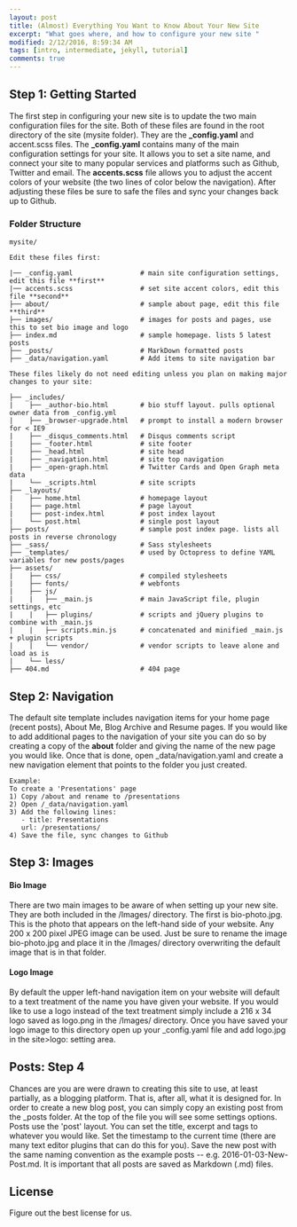 ```yaml
---
layout: post
title: (Almost) Everything You Want to Know About Your New Site
excerpt: "What goes where, and how to configure your new site "
modified: 2/12/2016, 8:59:34 AM
tags: [intro, intermediate, jekyll, tutorial]
comments: true
---
```


## Step 1: Getting Started
The first step in configuring your new site is to update the two main configuration files for the site. Both of these files are found in the root directory of the site (mysite folder). They are the **_config.yaml** and accent.scss files. The **_config.yaml** contains many of the main configuration settings for your site. It allows you to set a site name, and connect your site to many popular services and platforms such as Github, Twitter and email. The **accents.scss** file allows you to adjust the accent colors of your website (the two lines of color below the navigation). After adjusting these files be sure to safe the files and sync your changes back up to Github.

### Folder Structure

    mysite/

    Edit these files first:

    |── _config.yaml                 # main site configuration settings, edit this file **first**
    |── accents.scss                 # set site accent colors, edit this file **second**
    ├── about/                       # sample about page, edit this file **third**
    ├── images/                      # images for posts and pages, use this to set bio image and logo
    ├── index.md                     # sample homepage. lists 5 latest posts
    ├── _posts/                      # MarkDown formatted posts
    ├── _data/navigation.yaml        # Add items to site navigation bar

    These files likely do not need editing unless you plan on making major changes to your site:

    ├── _includes/
    |    ├── _author-bio.html        # bio stuff layout. pulls optional owner data from _config.yml
    |    ├── _browser-upgrade.html   # prompt to install a modern browser for < IE9
    |    ├── _disqus_comments.html   # Disqus comments script
    |    ├── _footer.html            # site footer
    |    ├── _head.html              # site head
    |    ├── _navigation.html        # site top navigation
    |    ├── _open-graph.html        # Twitter Cards and Open Graph meta data
    |    └── _scripts.html           # site scripts
    ├── _layouts/
    |    ├── home.html               # homepage layout
    |    ├── page.html               # page layout
    |    ├── post-index.html         # post index layout
    |    └── post.html               # single post layout
    ├── posts/                       # sample post index page. lists all posts in reverse chronology
    ├── _sass/                       # Sass stylesheets
    ├── _templates/                  # used by Octopress to define YAML variables for new posts/pages
    ├── assets/
    |    ├── css/                    # compiled stylesheets
    |    ├── fonts/                  # webfonts
    |    ├── js/
    |    |   ├── _main.js            # main JavaScript file, plugin settings, etc
    |    |   ├── plugins/            # scripts and jQuery plugins to combine with _main.js
    |    |   ├── scripts.min.js      # concatenated and minified _main.js + plugin scripts
    |    |   └── vendor/             # vendor scripts to leave alone and load as is
    |    └── less/
    ├── 404.md                       # 404 page

## Step 2: Navigation
The default site template includes navigation items for your home page (recent posts), About Me, Blog Archive and Resume pages. If you would like to add additional pages to the navigation of your site you can do so by creating a copy of the **about** folder and giving the name of the new page you would like. Once that is done, open _data/navigation.yaml and create a new navigation element that points to the folder you just created.

    Example:
    To create a 'Presentations' page
    1) Copy /about and rename to /presentations
    2) Open /_data/navigation.yaml
    3) Add the following lines:
       - title: Presentations
       url: /presentations/
    4) Save the file, sync changes to Github



## Step 3: Images

#### Bio Image
There are two main images to be aware of when setting up your new site. They are both included in the /Images/ directory. The first is bio-photo.jpg. This is the photo that appears on the left-hand side of your website. Any 200 x 200 pixel JPEG image can be used. Just be sure to rename the image bio-photo.jpg and place it in the /Images/ directory overwriting the default image that is in that folder.

#### Logo Image
By default the upper left-hand navigation item on your website will default to a text treatment of the name you have given your website. If you would like to use a logo instead of the text treatment simply include a 216 x 34 logo saved as logo.png in the /Images/ directory. Once you have saved your logo image to this directory open up your _config.yaml file and add logo.jpg in the site>logo: setting area.


## Posts: Step 4
Chances are you are were drawn to creating this site to use, at least partially, as a blogging platform. That is, after all, what it is designed for. In order to create a new blog post, you can simply copy an existing post from the _posts folder. At the top of the file you will see some settings options. Posts use the 'post' layout. You can set the title, excerpt and tags to whatever you would like. Set the timestamp to the current time (there are many text editor plugins that can do this for you). Save the new post with the same naming convention as the example posts -- e.g. 2016-01-03-New-Post.md. It is important that all posts are saved as Markdown (.md) files.


## License

Figure out the best license for us.
